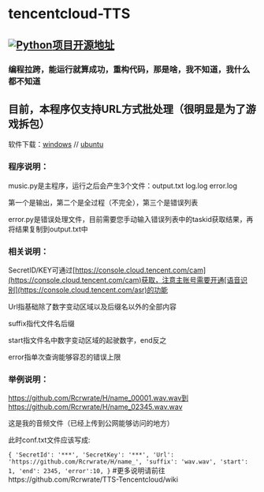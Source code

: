 # tencentcloud-TTS
## [![Python](https://github.com/Rcrwrate/TTS-Tencentcloud/actions/workflows/main.yml/badge.svg)](https://github.com/Rcrwrate/TTS-Tencentcloud/actions/workflows/main.yml)[项目开源地址](https://github.com/Rcrwrate/TTS-Tencentcloud/)
### 编程拉跨，能运行就算成功，重构代码，那是啥，我不知道，我什么都不知道
## 目前，本程序仅支持URL方式批处理（很明显是为了游戏拆包）

软件下载：[windows](https://github.com/Rcrwrate/TTS-Tencentcloud/releases) // [ubuntu](https://github.com/Rcrwrate/TTS-Tencentcloud/tree/main/dist)

### 程序说明：
music.py是主程序，运行之后会产生3个文件：output.txt log.log error.log

第一个是输出，第二个是全过程（不完全），第三个是错误列表

error.py是错误处理文件，目前需要您手动输入错误列表中的taskid获取结果，再将结果复制到output.txt中

### 相关说明：
SecretID/KEY可通过[https://console.cloud.tencent.com/cam](https://console.cloud.tencent.com/cam)获取，注意主账号需要开通[语音识别](https://console.cloud.tencent.com/asr)的功能

Url指基础除了数字变动区域以及后缀名以外的全部内容

suffix指代文件名后缀

start指文件名中数字变动区域的起驶数字，end反之

error指单次查询能够容忍的错误上限

### 举例说明：
https://github.com/Rcrwrate/H/name_00001.wav.wav到https://github.com/Rcrwrate/H/name_02345.wav.wav

这是我的音频文件（已经上传到公网能够访问的地方）

此时conf.txt文件应该写成:

`{
    'SecretId': '***',
    'SecretKey': '***',
    'Url': 'https://github.com/Rcrwrate/H/name_',
    'suffix': 'wav.wav',
    'start': 1,
    'end': 2345,
    'error':10,
    }`
#更多说明请前往https://github.com/Rcrwrate/TTS-Tencentcloud/wiki
